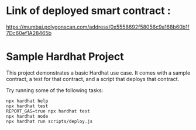 # Link of deployed smart contract :

https://mumbai.polygonscan.com/address/0x5558692f58056c9a168b60b1f7Dc60ef1A28465b

# Sample Hardhat Project

This project demonstrates a basic Hardhat use case. It comes with a sample contract, a test for that contract, and a script that deploys that contract.

Try running some of the following tasks:

```shell
npx hardhat help
npx hardhat test
REPORT_GAS=true npx hardhat test
npx hardhat node
npx hardhat run scripts/deploy.js
```
